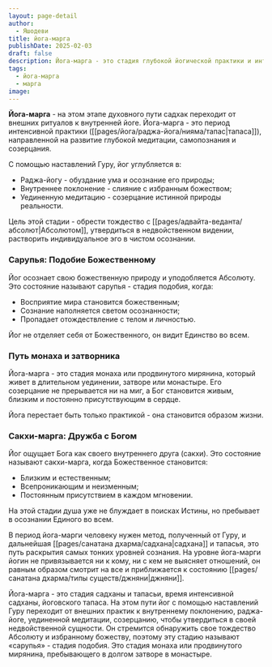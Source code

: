 ```yaml
---
layout: page-detail
author:
  - Яшодеви
title: йога-марга
publishDate: 2025-02-03
draft: false
description: Йога-марга - это стадия глубокой йогической практики и интенсивной садханы, направленная на прямое постижение своей недвойственности. На этом этапе духовный искатель, следуя наставлениям Гуру, переходит от внешних ритуалов к внутреннему поклонению, медитации и раджа-йоге. Это путь затворничества, уединенной медитации, полного погружения в осознанность, на котором Бог становится для йога неотъемлемой реальностью и близким внутренним спутником (сакхи-марга).
tags:
  - йога-марга
  - марга
image:
---
```

**Йога-марга** - на этом этапе духовного пути садхак переходит от внешних ритуалов к внутренней йоге. Йога-марга - это период интенсивной практики ([[pages/йога/раджа-йога/нияма/тапас|тапаса]]), направленной на развитие глубокой медитации, самопознания и созерцания.

С помощью наставлений Гуру, йог углубляется в:

- Раджа-йогу - обуздание ума и осознание его природы;
- Внутреннее поклонение - слияние с избранным божеством;
- Уединенную медитацию - созерцание истинной природы реальности.

Цель этой стадии - обрести тождество с [[pages/адвайта-веданта/абсолют|Абсолютом]], утвердиться в недвойственном видении, растворить индивидуальное эго в чистом осознании.

### Сарупья: Подобие Божественному

Йог осознает свою божественную природу и уподобляется Абсолюту. Это состояние называют сарупья - стадия подобия, когда:

- Восприятие мира становится божественным;
- Сознание наполняется светом осознанности;
- Пропадает отождествление с телом и личностью.

Йог не отделяет себя от Божественного, он видит Единство во всем.

### Путь монаха и затворника

Йога-марга - это стадия монаха или продвинутого мирянина, который живет в длительном уединении, затворе или монастыре. Его созерцание не прерывается ни на миг, а Бог становится живым, близким и постоянно присутствующим в сердце.

Йога перестает быть только практикой - она становится образом жизни.

### Сакхи-марга: Дружба с Богом

Йог ощущает Бога как своего внутреннего друга (сакхи). Это состояние называют сакхи-марга, когда Божественное становится:

- Близким и естественным;
- Всепроникающим и неизменным;
- Постоянным присутствием в каждом мгновении.

На этой стадии душа уже не блуждает в поисках Истины, но пребывает в осознании Единого во всем.

В период йога-марги человеку нужен метод, полученный от Гуру, и дальнейшая [[pages/санатана дхарма/садхана|садхана]] и тапасья, это путь раскрытия самых тонких уровней сознания. На уровне йога-марги йогин не привязывается ни к кому, ни с кем не выясняет отношений, он равным образом смотрит на все и приближается к состоянию [[pages/санатана дхарма/типы существ/джняни|джняни]].

Йога-марга - это стадия садханы и тапасьи, время интенсивной садханы, йоговского тапаса. На этом пути йог с помощью наставлений Гуру переходит от внешних практик к внутреннему поклонению, раджа-йоге, уединенной медитации, созерцанию, чтобы утвердиться в своей недвойственной сущности. Он стремится обнаружить свое тождество Абсолюту и избранному божеству, поэтому эту стадию называют «сарупья» - стадия подобия. Это стадия монаха или продвинутого мирянина, пребывающего в долгом затворе в монастыре.